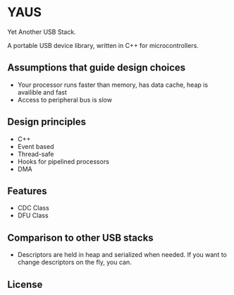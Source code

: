 # YAUS
Yet Another USB Stack.

A portable USB device library, written in C++ for microcontrollers.

## Assumptions that guide design choices
* Your processor runs faster than memory, has data cache, heap is availible and fast
* Access to peripheral bus is slow

## Design principles
* C++
* Event based
* Thread-safe
* Hooks for pipelined processors
* DMA

## Features
* CDC Class
* DFU Class

## Comparison to other USB stacks
* Descriptors are held in heap and serialized when needed. If you want to change descriptors on the fly, you can.

## License